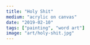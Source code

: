 ```yaml
---
title: "Holy Shit"
medium: "acrylic on canvas"
date: "2019-02-10"
tags: ["painting", "word art"]
image: "art/holy-shit.jpg"
---
```

